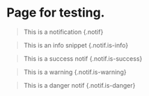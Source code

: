# Page for testing.

> This is a notification
{.notif}

> This is an info snippet
{.notif.is-info}

> This is a success notif
{.notif.is-success}

> This is a warning
{.notif.is-warning}

> This is a danger notif
{.notif.is-danger}